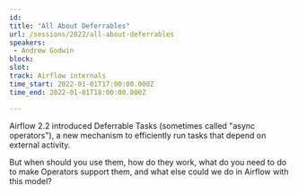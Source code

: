 ```yaml
---
id: 
title: "All About Deferrables"
url: /sessions/2022/all-about-deferrables
speakers:
 - Andrew Godwin
block: 
slot: 
track: Airflow internals
time_start: 2022-01-01T17:00:00.000Z
time_end: 2022-01-01T18:00:00.000Z

---
```


Airflow 2.2 introduced Deferrable Tasks (sometimes called "async operators"), a new mechanism to efficiently run tasks that depend on external activity.

But when should you use them, how do they work, what do you need to do to make Operators support them, and what else could we do in Airflow with this model?